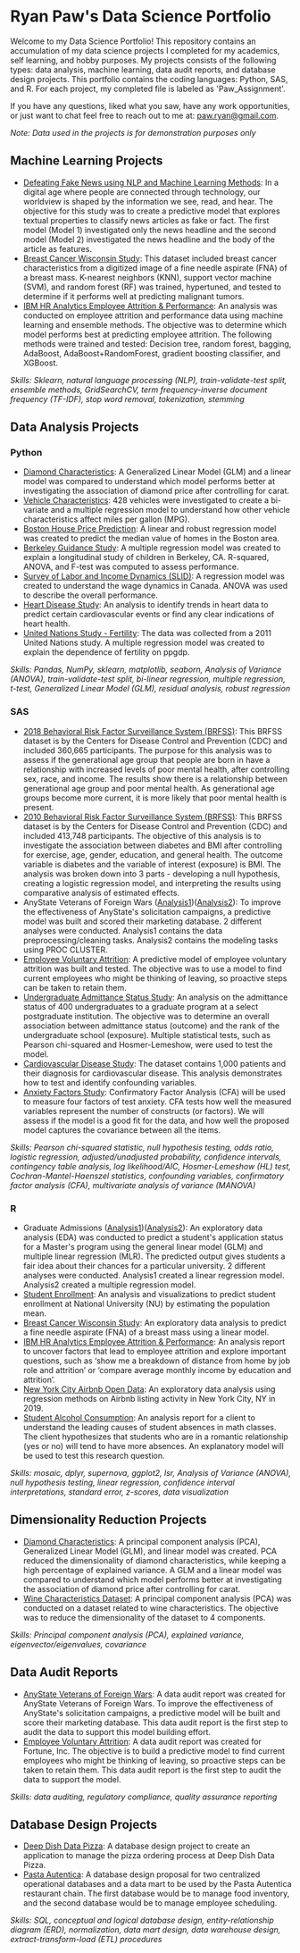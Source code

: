 # Ryan Paw's Data Science Portfolio
Welcome to my Data Science Portfolio! This repository contains an accumulation of my data science projects I completed for my academics, self learning, and hobby purposes. My projects consists of the following types: data analysis, machine learning, data audit reports, and database design projects. This portfolio contains the coding languages: Python, SAS, and R. For each project, my completed file is labeled as 'Paw_Assignment'. 

If you have any questions, liked what you saw, have any work opportunities, or just want to chat feel free to reach out to me at: paw.ryan@gmail.com. 

*Note: Data used in the projects is for demonstration purposes only*

## Machine Learning Projects
- [Defeating Fake News using NLP and Machine Learning Methods](https://github.com/paw-ryan/DataScience-Portfolio/tree/main/Defeating%20Fake%20News%20using%20NLP%20and%20Machine%20Learning%20Methods): In a digital age where people are connected through technology, our worldview is shaped by the information we see, read, and hear. The objective for this study was to create a predictive model that explores textual properties to classify news articles as fake or fact. The first model (Model 1) investigated only the news headline and the second model (Model 2) investigated the news headline and the body of the article as features. 
- [Breast Cancer Wisconsin Study](https://github.com/paw-ryan/DataScience-Portfolio/tree/main/Breast%20Cancer%20Wisconsin%20-%20Python): This dataset included breast cancer characteristics from a digitized image of a fine needle aspirate (FNA) of a breast mass. K-nearest neighbors (KNN), support vector machine (SVM), and random forest (RF) was trained, hypertuned, and tested to determine if it performs well at predicting malignant tumors.
- [IBM HR Analytics Employee Attrition & Performance](https://github.com/paw-ryan/DataScience-Portfolio/tree/main/IBM%20HR%20Analytics%20Employee%20-%20Python): An analysis was conducted on employee attrition and performance data using machine learning and ensemble methods. The objective was to determine which model performs best at predicting employee attrition. The following methods were trained and tested: Decision tree, random forest, bagging, AdaBoost, AdaBoost+RandomForest, gradient boosting classifier, and XGBoost. 

*Skills: Sklearn, natural language processing (NLP), train-validate-test split, ensemble methods, GridSearchCV, term frequency-inverse document frequency (TF-IDF), stop word removal, tokenization, stemming*

## Data Analysis Projects 

### Python
- [Diamond Characteristics](https://github.com/paw-ryan/DataScience-Portfolio/tree/main/Diamond%20Characteristics/General%20Linear%20Model%20(GLM)%20and%20Linear%20Model): A Generalized Linear Model (GLM) and a linear model was compared to understand which model performs better at investigating the association of diamond price after controlling for carat.
- [Vehicle Characteristics](https://github.com/paw-ryan/DataScience-Portfolio/tree/main/Vehicle%20Characteristics): 428 vehicles were investigated to create a bi-variate and a multiple regression model to understand how other vehicle characteristics affect miles per gallon (MPG).
- [Boston House Price Prediction](https://github.com/paw-ryan/DataScience-Portfolio/tree/main/Boston%20House%20Price%20Prediction): A linear and robust regression model was created to predict the median value of homes in the Boston area. 
- [Berkeley Guidance Study](https://github.com/paw-ryan/DataScience-Portfolio/tree/main/Berkeley%20Guidance%20Study): A multiple regression model was created to explain a longitudinal study of children in Berkeley, CA. R-squared, ANOVA, and F-test was computed to assess performance. 
- [Survey of Labor and Income Dynamics (SLID)](https://github.com/paw-ryan/DataScience-Portfolio/tree/main/Survey%20of%20Labour%20and%20Income%20Dynamics%20(SLID)): A regression model was created to understand the wage dynamics in Canada. ANOVA was used to describe the overall performance. 
- [Heart Disease Study](https://github.com/paw-ryan/DataScience-Portfolio/tree/main/Heart%20Disease%20Study): An analysis to identify trends in heart data to predict certain cardiovascular events or find any clear indications of heart health.
- [United Nations Study - Fertility](https://github.com/paw-ryan/DataScience-Portfolio/tree/main/United%20Nations%20Study%20-%20Fertility): The data was collected from a 2011 United Nations study. A multiple regression model was created to explain the dependence of fertility on ppgdp.

*Skills: Pandas, NumPy, sklearn, matplotlib, seaborn, Analysis of Variance (ANOVA), train-validate-test split, bi-linear regression, multiple regression, t-test, Generalized Linear Model (GLM), residual analysis, robust regression*

### SAS
- [2018 Behavioral Risk Factor Surveillance System (BRFSS)](https://github.com/paw-ryan/DataScience-Portfolio/tree/main/2018%20Behavioral%20Risk%20Factor%20Surveillance%20System%20(BRFSS)): This BRFSS dataset is by the Centers for Disease Control and Prevention (CDC) and included 360,665 participants. The purpose for this analysis was to assess if the generational age group that people are born in have a relationship with increased levels of poor mental health, after controlling sex, race, and income. The results show there is a relationship between generational age group and poor mental health. As generational age groups become more current, it is more likely that poor mental health is present. 
- [2010 Behavioral Risk Factor Surveillance System (BRFSS)](https://github.com/paw-ryan/DataScience-Portfolio/tree/main/2010%20Behavioral%20Risk%20Factor%20Surveillance%20System%20(BRFSS)): This BRFSS dataset is by the Centers for Disease Control and Prevention (CDC) and included 413,748 participants. The objective of this analysis is to investigate the association between diabetes and BMI after controlling for exercise, age, gender, education, and general health. The outcome variable is diabetes and the variable of interest (exposure) is BMI. The analysis was broken down into 3 parts - developing a null hypothesis, creating a logistic regression model, and interpreting the results using comparative analysis of estimated effects.
- AnyState Veterans of Foreign Wars ([Analysis1](https://github.com/paw-ryan/DataScience-Portfolio/tree/main/AnyState%20Veterans%20of%20Foreign%20Wars/Analysis1))([Analysis2](https://github.com/paw-ryan/DataScience-Portfolio/tree/main/AnyState%20Veterans%20of%20Foreign%20Wars/Analysis2)): To improve the effectiveness of AnyState's solicitation campaigns, a predictive model was built and scored their marketing database. 2 different analyses were conducted. Analysis1 contains the data preprocessing/cleaning tasks. Analysis2 contains the modeling tasks using PROC CLUSTER.  
- [Employee Voluntary Attrition](https://github.com/paw-ryan/DataScience-Portfolio/tree/main/Employee%20Voluntary%20Attrition/Analysis): A predictive model of employee voluntary attrition was built and tested. The objective was to use a model to find current employees who might be thinking of leaving, so proactive steps can be taken to retain them. 
- [Undergraduate Admittance Status Study](https://github.com/paw-ryan/DataScience-Portfolio/tree/main/Undergraduate%20Admittance%20Status%20Study): An analysis on the admittance status of 400 undergraduates to a graduate program at a select postgraduate institution. The objective was to determine an overall association between admittance status (outcome) and the rank of the undergraduate school (exposure). Multiple statistical tests, such as Pearson chi-squared and Hosmer-Lemeshow, were used to test the model.  
- [Cardiovascular Disease Study](https://github.com/paw-ryan/DataScience-Portfolio/tree/main/Cardiovascular%20Disease%20Study): The dataset contains 1,000 patients and their diagnosis for cardiovascular disease. This analysis demonstrates how to test and identify confounding variables.
- [Anxiety Factors Study](https://github.com/paw-ryan/DataScience-Portfolio/tree/main/Anxiety%20Factors%20Study): Confirmatory Factor Analysis (CFA) will be used to measure four factors of test anxiety. CFA tests how well the measured variables represent the number of constructs (or factors). We will assess if the model is a good fit for the data, and how well the proposed model captures the covariance between all the items.

*Skills: Pearson chi-squared statistic, null hypothesis testing, odds ratio, logistic regression, adjusted/unadjusted probability, confidence intervals, contingency table analysis, log likelihood/AIC, Hosmer-Lemeshow (HL) test, Cochran-Mantel-Haenszel statistics, confounding variables, confirmatory factor analysis (CFA), multivariate analysis of variance (MANOVA)*

### R
- Graduate Admissions ([Analysis1](https://github.com/paw-ryan/DataScience-Portfolio/tree/main/Graduate%20Admissions/Analysis1))([Analysis2](https://github.com/paw-ryan/DataScience-Portfolio/tree/main/Graduate%20Admissions/Analysis2)): An exploratory data analysis (EDA) was conducted to predict a student's application status for a Master's program using the general linear model (GLM) and multiple linear regression (MLR). The predicted output gives students a fair idea about their chances for a particular university. 2 different analyses were conducted. Analysis1 created a linear regression model. Analysis2 created a multiple regression model. 
- [Student Enrollment](https://github.com/paw-ryan/DataScience-Portfolio/tree/main/Student%20Enrollment): An analysis and visualizations to predict student enrollment at National University (NU) by estimating the population mean.  
- [Breast Cancer Wisconsin Study](https://github.com/paw-ryan/DataScience-Portfolio/tree/main/Breast%20Cancer%20Wisconsin%20-%20R): An exploratory data analysis to predict a fine needle aspirate (FNA) of a breast mass using a linear model. 
- [IBM HR Analytics Employee Attrition & Performance](https://github.com/paw-ryan/DataScience-Portfolio/tree/main/IBM%20HR%20Analytics%20Employee%20Attrition%20%26%20Performance%20-%20R): An analysis report to uncover factors that lead to employee attrition and explore important questions, such as ‘show me a breakdown of distance from home by job role and attrition’ or ‘compare average monthly income by education and attrition’.
- [New York City Airbnb Open Data](https://github.com/paw-ryan/DataScience-Portfolio/tree/main/New%20York%20City%20Airbnb%20Open%20Data): An exploratory data analysis using regression methods on Airbnb listing activity in New York City, NY in 2019.
- [Student Alcohol Consumption](https://github.com/paw-ryan/DataScience-Portfolio/tree/main/Student%20Alcohol%20Consumption): An analysis report for a client to understand the leading causes of student absences in math classes. The client hypothesizes that students who are in a romantic relationship (yes or no) will tend to have more absences. An explanatory model will be used to test this research question.

*Skills: mosaic, dplyr, supernova, ggplot2, lsr, Analysis of Variance (ANOVA), null hypothesis testing, linear regression, confidence interval interpretations, standard error,  z-scores, data visualization*

## Dimensionality Reduction Projects
- [Diamond Characteristics](https://github.com/paw-ryan/DataScience-Portfolio/tree/main/Diamond%20Characteristics/Principal%20Component%20Analysis): A principal component analysis (PCA), Generalized Linear Model (GLM), and linear model was created. PCA reduced the dimensionality of diamond characteristics, while keeping a high percentage of explained variance. A GLM and a linear model was compared to understand which model performs better at investigating the association of diamond price after controlling for carat.
- [Wine Characteristics Dataset](https://github.com/paw-ryan/DataScience-Portfolio/tree/main/Wine%20Characteristics%20Dataset): A principal component analysis (PCA) was conducted on a dataset related to wine characteristics. The objective was to reduce the dimensionality of the dataset to 4 components. 

*Skills: Principal component analysis (PCA), explained variance, eigenvector/eigenvalues, covariance*

## Data Audit Reports
- [AnyState Veterans of Foreign Wars](https://github.com/paw-ryan/DataScience-Portfolio/tree/main/AnyState%20Veterans%20of%20Foreign%20Wars/Data%20Audit%20Report): A data audit report was created for AnyState Veterans of Foreign Wars. To improve the effectiveness of AnyState's solicitation campaigns, a predictive model will be built and score their marketing database. This data audit report is the first step to audit the data to support this model building effort. 
- [Employee Voluntary Attrition](https://github.com/paw-ryan/DataScience-Portfolio/tree/main/Employee%20Voluntary%20Attrition/Data%20Audit%20Report): A data audit report was created for Fortune, Inc. The objective is to build a predictive model to find current employees who might be thinking of leaving, so proactive steps can be taken to retain them. This data audit report is the first step to audit the data to support the model.

*Skills: data auditing, regulatory compliance, quality assurance reporting*

## Database Design Projects
- [Deep Dish Data Pizza](https://github.com/paw-ryan/DataScience-Portfolio/tree/main/Deep%20Dish%20Data%20Pizza): A database design project to create an application to manage the pizza ordering process at Deep Dish Data Pizza.
- [Pasta Autentica](https://github.com/paw-ryan/DataScience-Portfolio/tree/main/Pasta%20Autentica): A database design proposal for two centralized operational databases and a data mart to be used by the Pasta Autentica restaurant chain. The first database would be to manage food inventory, and the second database would be to manage employee scheduling.

*Skills: SQL, conceptual and logical database design, entity-relationship diagram (ERD), normalization, data mart design, data warehouse design, extract-transform-load (ETL) procedures*
